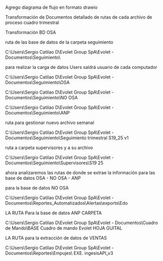 Agrego diagrama de flujo en formato drawio

Transformación de Documentos detallado de rutas de cada archivo de proceso cuadro trimestral 

Transformación BD OSA  

ruta de las base de datos de la carpeta seguimiento 

C:\Users\Sergio Catilao D\Evolet Group SpA\Evolet - Documentos\Seguimiento\


para realizar la carga de datos Users saldrá usuario de cada computador 

C:\Users\Sergio Catilao D\Evolet Group SpA\Evolet - Documentos\Seguimiento\OSA

C:\Users\Sergio Catilao D\Evolet Group SpA\Evolet - Documentos\Seguimiento\NO OSA

C:\Users\Sergio Catilao D\Evolet Group SpA\Evolet - Documentos\Seguimiento\ANP

ruta para gestionar nuevo archivo semanal 

C:\Users\Sergio Catilao D\Evolet Group SpA\Evolet - Documentos\Seguimiento\Seguimiento trimestral S19_25 v1

ruta a carpeta supervisores y a su archivo 

C:\Users\Sergio Catilao D\Evolet Group SpA\Evolet - Documentos\Seguimiento\Supervisores\S19 25

ahora analizaremos las rutas de donde se extrae la información para las base de datos OSA - NO OSA - ANP 

para la base de datos NO OSA 

C:\Users\Sergio Catilao D\Evolet Group SpA\Evolet - Documentos\Reportes_Automatizados\Alertas\exports\Edo

LA RUTA Para la base de datos ANP CARPETA

C:\Users\Sergio Catilao D\Evolet Group SpA\Evolet - Documentos\Cuadro de Mando\BASE Cuadro de mando Evolet HOJA GUITAL

LA RUTA para la extracción de datos de VENTAS

C:\Users\Sergio Catilao D\Evolet Group SpA\Evolet - Documentos\Reportes\Empujes\ EXE.  ingesisAPI_v3
